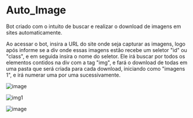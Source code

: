 # Auto_Image
 Bot criado com o intuito de buscar e realizar o download de imagens em sites automaticamente.
 
 Ao acessar o bot, insira a URL do site onde seja capturar as imagens, logo após informe se a div onde essas imagens estão recebe um seletor "id" ou "class", e em seguida insira o nome do seletor. Ele irá buscar por todos os elementos contidos na div com a tag "img", e fará o download de todas em uma pasta que será criada para cada download, iniciando como "imagens 1", e irá numerar uma por uma sucessivamente.

![image](https://user-images.githubusercontent.com/97931181/228284593-e5616fcf-7a1c-4230-86a8-12c073c28839.png)

![img1](https://user-images.githubusercontent.com/97931181/228286699-c4975696-89f0-463e-99b8-e06c9cebe699.jpg)

![image](https://user-images.githubusercontent.com/97931181/228285203-bfcc640a-cc1f-49f4-b0b2-1cfe7224dba0.png)
